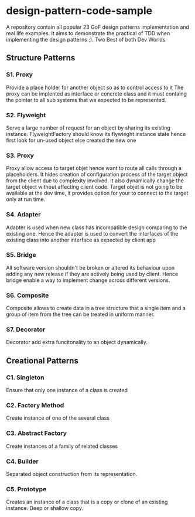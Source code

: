 # design-pattern-code-sample
A repository contain all popular 23 GoF design patterns implementation and real life examples. It aims to demonstrate the practical of TDD when implementing the design patterns ;). Two Best of both Dev Worlds 

## Structure Patterns
### S1. Proxy 
Provide a place holder for another object so as to control access to it 
The proxy can be implented as interface or concrete class and it must containg the pointer to all sub systems that we expected to be represented. 

### S2. Flyweight
Serve a large number of request for an object by sharing its existing instance. 
FlyweightFactory should know its flywieght instance state hence first look for un-used object else created the new one

### S3. Proxy
Proxy allow access to target objet hence want to route all calls through a placeholders. It hides creation of configuration process of the target object from the client due to complexity involved. It also dynamically change the target object without affecting client code. Target objet is not going to be available at the dev time, it provides option for your to connect to the target only at run time. 

### S4. Adapter
Adapter is used when new class has incompatible design comparing to the existing one. Hence the adapter is used to convert the interfaces of the existing class into another interface as expected by client app

### S5. Bridge
All software version shouldn't be broken or altered its behaviour upon adding any new release if they are actively being used by client. Hence bridge enable a way to implement change across different versions. 

### S6. Composite
Composite allows to create data in a tree structure that a single item and a group of item from the tree can be treated in uniform manner.

### S7. Decorator 
Decorator add extra funcitonality to an object dynamically. 

## Creational Patterns
### C1. Singleton
Ensure that only one instance of a class is created 

### C2. Factory Method
Create instance of one of the several class

### C3. Abstract Factory 
Create instances of a family of related classes

### C4. Builder 
Separated object construction from its representation. 

### C5. Prototype
Creates an instance of a class that is a copy or clone of an existing instance. Deep or shallow copy.
